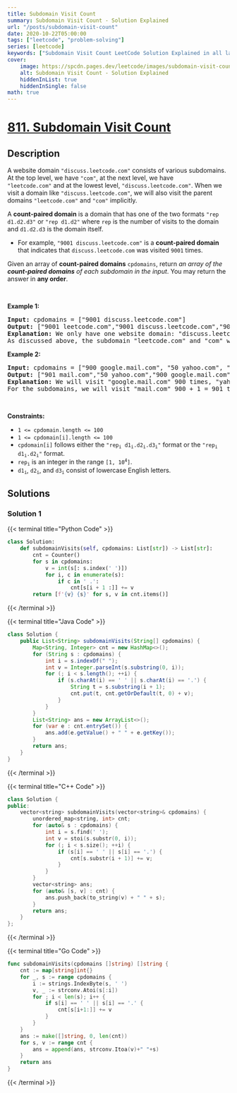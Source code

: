 ```yaml
---
title: Subdomain Visit Count
summary: Subdomain Visit Count - Solution Explained
url: "/posts/subdomain-visit-count"
date: 2020-10-22T05:00:00
tags: ["leetcode", "problem-solving"]
series: [leetcode]
keywords: ["Subdomain Visit Count LeetCode Solution Explained in all languages", "811", "leetcode question 811", "Subdomain Visit Count", "LeetCode", "leetcode solution in Python3 C++ Java Go PHP Ruby Swift TypeScript Rust C# JavaScript C", "GeeksforGeeks", "InterviewBit", "Coding Ninjas", "HackerRank", "HackerEarth", "CodeChef", "TopCoder", "AlgoExpert", "freeCodeCamp", "Codeforces", "GitHub", "AtCoder", "Samir Paul"]
cover:
    image: https://spcdn.pages.dev/leetcode/images/subdomain-visit-count.webp
    alt: Subdomain Visit Count - Solution Explained
    hiddenInList: true
    hiddenInSingle: false
math: true
---
```



# [811. Subdomain Visit Count](https://leetcode.com/problems/subdomain-visit-count)


## Description

<p>A website domain <code>&quot;discuss.leetcode.com&quot;</code> consists of various subdomains. At the top level, we have <code>&quot;com&quot;</code>, at the next level, we have <code>&quot;leetcode.com&quot;</code>&nbsp;and at the lowest level, <code>&quot;discuss.leetcode.com&quot;</code>. When we visit a domain like <code>&quot;discuss.leetcode.com&quot;</code>, we will also visit the parent domains <code>&quot;leetcode.com&quot;</code> and <code>&quot;com&quot;</code> implicitly.</p>

<p>A <strong>count-paired domain</strong> is a domain that has one of the two formats <code>&quot;rep d1.d2.d3&quot;</code> or <code>&quot;rep d1.d2&quot;</code> where <code>rep</code> is the number of visits to the domain and <code>d1.d2.d3</code> is the domain itself.</p>

<ul>
	<li>For example, <code>&quot;9001 discuss.leetcode.com&quot;</code> is a <strong>count-paired domain</strong> that indicates that <code>discuss.leetcode.com</code> was visited <code>9001</code> times.</li>
</ul>

<p>Given an array of <strong>count-paired domains</strong> <code>cpdomains</code>, return <em>an array of the <strong>count-paired domains</strong> of each subdomain in the input</em>. You may return the answer in <strong>any order</strong>.</p>

<p>&nbsp;</p>
<p><strong class="example">Example 1:</strong></p>

<pre>
<strong>Input:</strong> cpdomains = [&quot;9001 discuss.leetcode.com&quot;]
<strong>Output:</strong> [&quot;9001 leetcode.com&quot;,&quot;9001 discuss.leetcode.com&quot;,&quot;9001 com&quot;]
<strong>Explanation:</strong> We only have one website domain: &quot;discuss.leetcode.com&quot;.
As discussed above, the subdomain &quot;leetcode.com&quot; and &quot;com&quot; will also be visited. So they will all be visited 9001 times.
</pre>

<p><strong class="example">Example 2:</strong></p>

<pre>
<strong>Input:</strong> cpdomains = [&quot;900 google.mail.com&quot;, &quot;50 yahoo.com&quot;, &quot;1 intel.mail.com&quot;, &quot;5 wiki.org&quot;]
<strong>Output:</strong> [&quot;901 mail.com&quot;,&quot;50 yahoo.com&quot;,&quot;900 google.mail.com&quot;,&quot;5 wiki.org&quot;,&quot;5 org&quot;,&quot;1 intel.mail.com&quot;,&quot;951 com&quot;]
<strong>Explanation:</strong> We will visit &quot;google.mail.com&quot; 900 times, &quot;yahoo.com&quot; 50 times, &quot;intel.mail.com&quot; once and &quot;wiki.org&quot; 5 times.
For the subdomains, we will visit &quot;mail.com&quot; 900 + 1 = 901 times, &quot;com&quot; 900 + 50 + 1 = 951 times, and &quot;org&quot; 5 times.
</pre>

<p>&nbsp;</p>
<p><strong>Constraints:</strong></p>

<ul>
	<li><code>1 &lt;= cpdomain.length &lt;= 100</code></li>
	<li><code>1 &lt;= cpdomain[i].length &lt;= 100</code></li>
	<li><code>cpdomain[i]</code> follows either the <code>&quot;rep<sub>i</sub> d1<sub>i</sub>.d2<sub>i</sub>.d3<sub>i</sub>&quot;</code> format or the <code>&quot;rep<sub>i</sub> d1<sub>i</sub>.d2<sub>i</sub>&quot;</code> format.</li>
	<li><code>rep<sub>i</sub></code> is an integer in the range <code>[1, 10<sup>4</sup>]</code>.</li>
	<li><code>d1<sub>i</sub></code>, <code>d2<sub>i</sub></code>, and <code>d3<sub>i</sub></code> consist of lowercase English letters.</li>
</ul>

## Solutions

### Solution 1

<!-- tabs:start -->

{{< terminal title="Python Code" >}}
```python
class Solution:
    def subdomainVisits(self, cpdomains: List[str]) -> List[str]:
        cnt = Counter()
        for s in cpdomains:
            v = int(s[: s.index(' ')])
            for i, c in enumerate(s):
                if c in ' .':
                    cnt[s[i + 1 :]] += v
        return [f'{v} {s}' for s, v in cnt.items()]
```
{{< /terminal >}}

{{< terminal title="Java Code" >}}
```java
class Solution {
    public List<String> subdomainVisits(String[] cpdomains) {
        Map<String, Integer> cnt = new HashMap<>();
        for (String s : cpdomains) {
            int i = s.indexOf(" ");
            int v = Integer.parseInt(s.substring(0, i));
            for (; i < s.length(); ++i) {
                if (s.charAt(i) == ' ' || s.charAt(i) == '.') {
                    String t = s.substring(i + 1);
                    cnt.put(t, cnt.getOrDefault(t, 0) + v);
                }
            }
        }
        List<String> ans = new ArrayList<>();
        for (var e : cnt.entrySet()) {
            ans.add(e.getValue() + " " + e.getKey());
        }
        return ans;
    }
}
```
{{< /terminal >}}

{{< terminal title="C++ Code" >}}
```cpp
class Solution {
public:
    vector<string> subdomainVisits(vector<string>& cpdomains) {
        unordered_map<string, int> cnt;
        for (auto& s : cpdomains) {
            int i = s.find(' ');
            int v = stoi(s.substr(0, i));
            for (; i < s.size(); ++i) {
                if (s[i] == ' ' || s[i] == '.') {
                    cnt[s.substr(i + 1)] += v;
                }
            }
        }
        vector<string> ans;
        for (auto& [s, v] : cnt) {
            ans.push_back(to_string(v) + " " + s);
        }
        return ans;
    }
};
```
{{< /terminal >}}

{{< terminal title="Go Code" >}}
```go
func subdomainVisits(cpdomains []string) []string {
	cnt := map[string]int{}
	for _, s := range cpdomains {
		i := strings.IndexByte(s, ' ')
		v, _ := strconv.Atoi(s[:i])
		for ; i < len(s); i++ {
			if s[i] == ' ' || s[i] == '.' {
				cnt[s[i+1:]] += v
			}
		}
	}
	ans := make([]string, 0, len(cnt))
	for s, v := range cnt {
		ans = append(ans, strconv.Itoa(v)+" "+s)
	}
	return ans
}
```
{{< /terminal >}}

<!-- tabs:end -->

<!-- end -->
